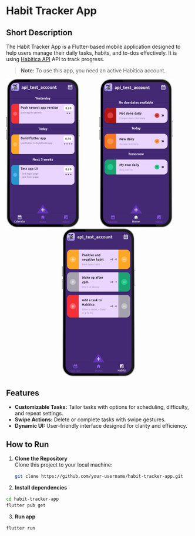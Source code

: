 # Habit Tracker App

## Short Description
The Habit Tracker App is a Flutter-based mobile application designed to help users manage their daily tasks, habits, and to-dos effectively. It is using [Habitica API](https://habitica.com) API to track progress.

> **Note:** To use this app, you need an active Habitica account.

<p align="center"> <img src="screenshots/todo-screen.png" alt="TODO Screen" width="200" style="margin-right: 50px;"> <img src="screenshots/daily-screen.png" alt="Daily Screen" width="200" style="margin-right: 50px;"> <img src="screenshots/habit-screen.png" alt="Habit Screen" width="200"> </p> 


## Features
- **Customizable Tasks:** Tailor tasks with options for scheduling, difficulty, and repeat settings.
- **Swipe Actions:** Delete or complete tasks with swipe gestures.
- **Dynamic UI:** User-friendly interface designed for clarity and efficiency.

## How to Run
1. **Clone the Repository**  
   Clone this project to your local machine:
   ```bash
   git clone https://github.com/your-username/habit-tracker-app.git
   ```
2. **Install dependencies**
  ```bash
  cd habit-tracker-app
  flutter pub get
  ```
3. **Run app**
  ```bash  
  flutter run
  ```
